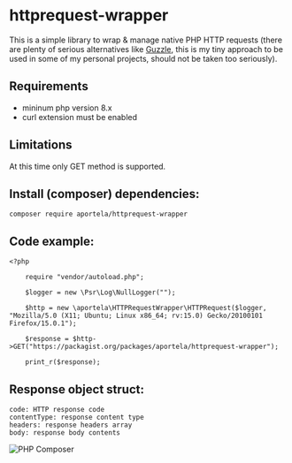 # httprequest-wrapper

This is a simple library to wrap & manage native PHP HTTP requests (there are plenty of serious alternatives like [Guzzle](http://docs.guzzlephp.org/), this is my tiny approach to be used in some of my personal projects, should not be taken too seriously).

## Requirements

- mininum php version 8.x
- curl extension must be enabled

## Limitations

At this time only GET method is supported.

## Install (composer) dependencies:

```
composer require aportela/httprequest-wrapper
```

## Code example:

```
<?php

    require "vendor/autoload.php";

    $logger = new \Psr\Log\NullLogger("");

    $http = new \aportela\HTTPRequestWrapper\HTTPRequest($logger, "Mozilla/5.0 (X11; Ubuntu; Linux x86_64; rv:15.0) Gecko/20100101 Firefox/15.0.1");

    $response = $http->GET("https://packagist.org/packages/aportela/httprequest-wrapper");

    print_r($response);
```

## Response object struct:

    code: HTTP response code
    contentType: response content type
    headers: response headers array
    body: response body contents

![PHP Composer](https://github.com/aportela/httprequest-wrapper/actions/workflows/php.yml/badge.svg)
